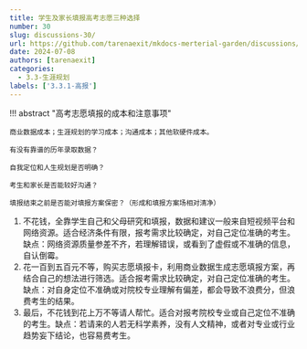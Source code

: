 ```yaml
---
title: 学生及家长填报高考志愿三种选择
number: 30
slug: discussions-30/
url: https://github.com/tarenaexit/mkdocs-merterial-garden/discussions/30
date: 2024-07-08
authors: [tarenaexit]
categories: 
  - 3.3-生涯规划
labels: ['3.3.1-高报']
---
```


!!! abstract "高考志愿填报的成本和注意事项"

    商业数据成本；生涯规划的学习成本；沟通成本；其他软硬件成本。

    有没有靠谱的历年录取数据？

    自我定位和人生规划是否明确？

    考生和家长是否能较好沟通？

    填报结束之前是否能对填报方案保密？（形成和填报方案场相对清净）

1. 不花钱，全靠学生自己和父母研究和填报，数据和建议一般来自短视频平台和网络资源。适合经济条件有限，报考需求比较确定，对自己定位准确的考生。缺点：网络资源质量参差不齐，若理解错误，或看到了虚假或不准确的信息，自认倒霉。
2. 花一百到五百元不等，购买志愿填报卡，利用商业数据生成志愿填报方案，再结合自己的想法进行筛选。适合报考需求比较确定，对自己定位准确的考生。缺点：对自身定位不准确或对院校专业理解有偏差，都会导致不浪费分，但浪费考生的结果。
3. 最后，不花钱到花上万不等请人帮忙。适合对报考院校专业或自己定位不准确的考生。缺点：若请来的人若无科学素养，没有人文精神，或者对专业或行业趋势妄下结论，也容易费考生。

<script src="https://giscus.app/client.js"
	data-repo="tarenaexit/mkdocs-merterial-garden"
	data-repo-id="RR_kgDOL4wNPw"
	data-mapping="number"
	data-term="30"
	data-reactions-enabled="1"
	data-emit-metadata="0"
	data-input-position="bottom"
	data-theme="light"
	data-lang="zh-CN"
	crossorigin="anonymous"
	async>
</script>
